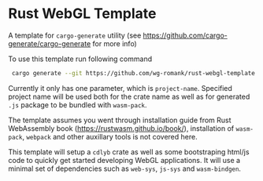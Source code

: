 # Rust WebGL Template

A template for `cargo-generate` utility (see https://github.com/cargo-generate/cargo-generate for more info)

To use this template run following command

```bash
 cargo generate --git https://github.com/wg-romank/rust-webgl-template
 ```

 Currently it only has one parameter, which is `project-name`. Specified project name will be used both for the crate name as well as for generated `.js` package to be bundled with `wasm-pack`.

 The template assumes you went through installation guide from Rust WebAssembly book (https://rustwasm.github.io/book/), installation of `wasm-pack`, `webpack` and other auxillary tools is not covered here.

 This template will setup a `cdlyb` crate as well as some bootstraping html/js code to quickly get started developing WebGL applications. It will use a minimal set of dependencies such as `web-sys`, `js-sys` and `wasm-bindgen`.